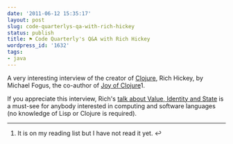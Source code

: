 ```yaml
---
date: '2011-06-12 15:35:17'
layout: post
slug: code-quarterlys-qa-with-rich-hickey
status: publish
title: ⚑ Code Quarterly's Q&A with Rich Hickey
wordpress_id: '1632'
tags:
- java
---
```


A very interesting interview of the creator of [Clojure][clojure], Rich Hickey, by Michael Fogus, the co-author of [Joy of Clojure][joy]1.

If you appreciate this interview, Rich's [talk about Value, Identity and State][qcon] is a must-see for anybody interested in computing and software languages (no knowledge of Lisp or Clojure is required).

---
1.  It is on my reading list but I have not read it yet. ↩

[clojure]: http://clojure.org/
[joy]: http://joyofclojure.com/
[qcon]: http://www.infoq.com/presentations/Value-Identity-State-Rich-Hickey
